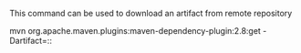 This command can be used to download an artifact from remote repository

  mvn org.apache.maven.plugins:maven-dependency-plugin:2.8:get -Dartifact=<group>:<artifact>:<version>
